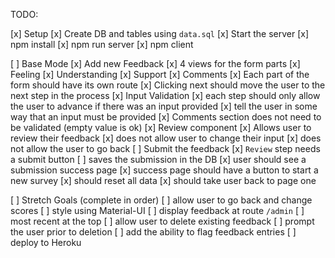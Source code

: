 TODO:

[x] Setup
    [x] Create DB and tables using `data.sql`
    [x] Start the server
    [x] npm install
    [x] npm run server
    [x] npm client

[ ] Base Mode
    [x] Add new Feedback
        [x] 4 views for the form parts
            [x] Feeling
            [x] Understanding
            [x] Support
            [x] Comments
            [x] Each part of the form should have its own route
            [x] Clicking next should move the user to the next step in the process
    [x] Input Validation
        [x] each step should only allow the user to advance if there was an input provided
        [x] tell the user in some way that an input must be provided
        [x] Comments section does not need to be validated (empty value is ok)
    [x] Review component
        [x] Allows user to review their feedback
        [x] does not allow user to change their input
        [x] does not allow the user to go back
    [ ] Submit the feedback
        [x] `Review` step needs a submit button
            [ ] saves the submission in the DB
        [x] user should see a submission success page
        [x] success page should have a button to start a new survey
            [x] should reset all data 
            [x] should take user back to page one

[ ] Stretch Goals (complete in order)
    [ ] allow user to go back and change scores
    [ ] style using Material-UI
    [ ] display feedback at route `/admin`
        [ ] most recent at the top
        [ ] allow user to delete existing feedback
        [ ] prompt the user prior to deletion
        [ ] add the ability to flag feedback entries
    [ ] deploy to Heroku

